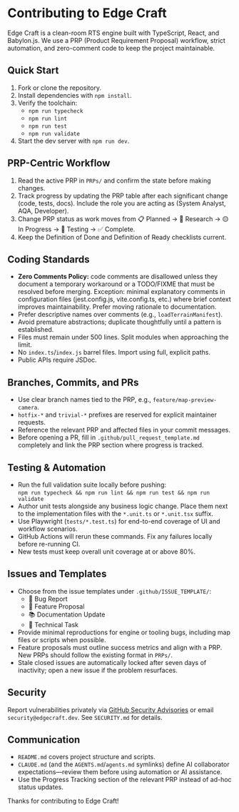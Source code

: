 # Contributing to Edge Craft

Edge Craft is a clean-room RTS engine built with TypeScript, React, and Babylon.js. We use a PRP (Product Requirement Proposal) workflow, strict automation, and zero-comment code to keep the project maintainable.

## Quick Start

1. Fork or clone the repository.
2. Install dependencies with `npm install`.
3. Verify the toolchain:
   - `npm run typecheck`
   - `npm run lint`
   - `npm run test`
   - `npm run validate`
4. Start the dev server with `npm run dev`.

## PRP-Centric Workflow

1. Read the active PRP in `PRPs/` and confirm the state before making changes.
2. Track progress by updating the PRP table after each significant change (code, tests, docs). Include the role you are acting as (System Analyst, AQA, Developer).
3. Change PRP status as work moves from 📋 Planned → 🔬 Research → 🟡 In Progress → 🧪 Testing → ✅ Complete.
4. Keep the Definition of Done and Definition of Ready checklists current.

## Coding Standards

- **Zero Comments Policy:** code comments are disallowed unless they document a temporary workaround or a TODO/FIXME that must be resolved before merging. Exception: minimal explanatory comments in configuration files (jest.config.js, vite.config.ts, etc.) where brief context improves maintainability. Prefer moving rationale to documentation.
- Prefer descriptive names over comments (e.g., `loadTerrainManifest`).
- Avoid premature abstractions; duplicate thoughtfully until a pattern is established.
- Files must remain under 500 lines. Split modules when approaching the limit.
- No `index.ts`/`index.js` barrel files. Import using full, explicit paths.
- Public APIs require JSDoc.

## Branches, Commits, and PRs

- Use clear branch names tied to the PRP, e.g., `feature/map-preview-camera`.
- `hotfix-*` and `trivial-*` prefixes are reserved for explicit maintainer requests.
- Reference the relevant PRP and affected files in your commit messages.
- Before opening a PR, fill in `.github/pull_request_template.md` completely and link the PRP section where progress is tracked.

## Testing & Automation

- Run the full validation suite locally before pushing:  
  `npm run typecheck && npm run lint && npm run test && npm run validate`
- Author unit tests alongside any business logic change. Place them next to the implementation files with the `*.unit.ts` or `*.unit.tsx` suffix.
- Use Playwright (`tests/*.test.ts`) for end-to-end coverage of UI and workflow scenarios.
- GitHub Actions will rerun these commands. Fix any failures locally before re-running CI.
- New tests must keep overall unit coverage at or above 80%.

## Issues and Templates

- Choose from the issue templates under `.github/ISSUE_TEMPLATE/`:
  - 🐛 Bug Report
  - 🌟 Feature Proposal
  - 📚 Documentation Update
  - 🧱 Technical Task
- Provide minimal reproductions for engine or tooling bugs, including map files or scripts when possible.
- Feature proposals must outline success metrics and align with a PRP. New PRPs should follow the existing format in `PRPs/`.
- Stale closed issues are automatically locked after seven days of inactivity; open a new issue if the problem resurfaces.

## Security

Report vulnerabilities privately via [GitHub Security Advisories](https://github.com/dcversus/edgecraft/security/advisories/new) or email `security@edgecraft.dev`. See `SECURITY.md` for details.

## Communication

- `README.md` covers project structure and scripts.
- `CLAUDE.md` (and the `AGENTS.md`/`agents.md` symlinks) define AI collaborator expectations—review them before using automation or AI assistance.
- Use the Progress Tracking section of the relevant PRP instead of ad-hoc status updates.

Thanks for contributing to Edge Craft!

